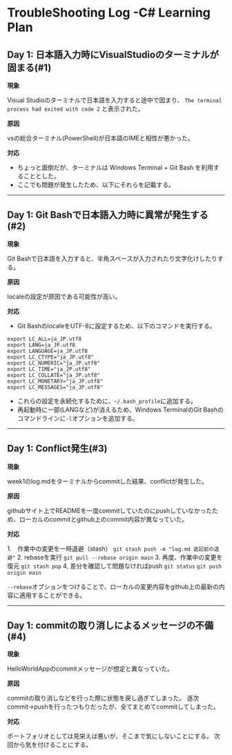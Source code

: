 ﻿# TroubleShooting Log -C# Learning Plan

## Day 1: 日本語入力時にVisualStudioのターミナルが固まる(#1)

**現象**

Visual Studioのターミナルで日本語を入力すると途中で固まり、
`The terminal process had exited with code 2` と表示された。


**原因**

vsの総合ターミナル(PowerShell)が日本語のIMEと相性が悪かった。


**対応**

- ちょっと面倒だが、ターミナルは Windows Terminal + Git Bash を利用することとした。
- ここでも問題が発生したため、以下にそれらを記載する。

-----------------------------------------------------------------------------------
## Day 1: Git Bashで日本語入力時に異常が発生する(#2)

**現象**

Git Bashで日本語を入力すると、半角スペースが入力されたり文字化けしたりする。


**原因**

localeの設定が原因である可能性が高い。


**対応**

- Git BashのlocaleをUTF-8に設定するため、以下のコマンドを実行する。
```
export LC_ALL=ja_JP.utf8
export LANG=ja_JP.utf8
export LANGUAGE=ja_JP.utf8
export LC_CTYPE="ja_JP.utf8"
export LC_NUMERIC="ja_JP.utf8"
export LC_TIME="ja_JP.utf8"
export LC_COLLATE="ja_JP.utf8"
export LC_MONETARY="ja_JP.utf8"
export LC_MESSAGES="ja_JP.utf8"
```
- これらの設定を永続化するために、`~/.bash_profile`に追加する。
- 再起動時に一部(LANGなど)が消えるため、Windows TerminalのGit Bashのコマンドラインに`-l`オプションを追加する。

-----------------------------------------------------------------------------------
## Day 1: Conflict発生(#3)

**現象**

week1のlog.mdをターミナルからcommitした結果、conflictが発生した。


**原因**

githubサイト上でREADMEを一度commitしていたのにpushしていなかったため、ローカルのcommitとgithub上のcommit内容が異なっていた。


**対応**

1.　作業中の変更を一時退避（stash）
`git stash push -m "log.md 追記前の退避"`
2. rebaseを実行
`git pull --rebase origin main`
3. 再度、作業中の変更を復元
`git stash pop`
4, 差分を確認して問題なければpush
`git status`
`git push origin main`

`--rebase`オプションをつけることで、ローカルの変更内容をgithub上の最新の内容に適用することができる。

-----------------------------------------------------------------------------------

## Day 1: commitの取り消しによるメッセージの不備(#4)

**現象**

HelloWorldAppのcommitメッセージが想定と異なっていた。


**原因**

commitの取り消しなどを行った際に状態を戻し過ぎてしまった。
逐次commit→pushを行ったつもりだったが、全てまとめてcommitしてしまった。


**対応**

ポートフォリオとしては見栄えは悪いが、そこまで気にしないことにする。
次回から気を付けることにする。
